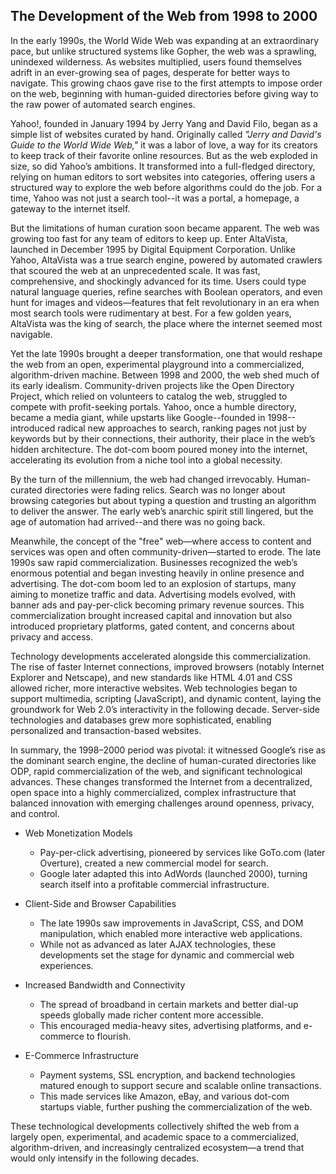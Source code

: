 
## The Development of the Web from 1998 to 2000

In the early 1990s, the World Wide Web was expanding at an extraordinary pace, but unlike
structured systems like Gopher, the web was a sprawling, unindexed wilderness. As websites
multiplied, users found themselves adrift in an ever-growing sea of pages, desperate for
better ways to navigate. This growing chaos gave rise to the first attempts to impose order
on the web, beginning with human-guided directories before giving way to the raw power of
automated search engines.  

Yahoo!, founded in January 1994 by Jerry Yang and David Filo, began as a simple list of
websites curated by hand. Originally called *"Jerry and David's Guide to the World Wide Web,"*
it was a labor of love, a way for its creators to keep track of their favorite online resources.
But as the web exploded in size, so did Yahoo’s ambitions. It transformed into a full-fledged
directory, relying on human editors to sort websites into categories, offering users a
structured way to explore the web before algorithms could do the job. For a time, Yahoo
was not just a search tool--it was a portal, a homepage, a gateway to the internet itself.  

But the limitations of human curation soon became apparent. The web was growing too fast for
any team of editors to keep up. Enter AltaVista, launched in December 1995 by Digital Equipment
Corporation. Unlike Yahoo, AltaVista was a true search engine, powered by automated crawlers
that scoured the web at an unprecedented scale. It was fast, comprehensive, and shockingly
advanced for its time. Users could type natural language queries, refine searches with Boolean
operators, and even hunt for images and videos—features that felt revolutionary in an era
when most search tools were rudimentary at best. For a few golden years, AltaVista was the
king of search, the place where the internet seemed most navigable.  

Yet the late 1990s brought a deeper transformation, one that would reshape the web from an
open, experimental playground into a commercialized, algorithm-driven machine. Between 1998
and 2000, the web shed much of its early idealism. Community-driven projects like the Open
Directory Project, which relied on volunteers to catalog the web, struggled to compete with
profit-seeking portals. Yahoo, once a humble directory, became a media giant, while upstarts
like Google--founded in 1998--introduced radical new approaches to search, ranking pages
not just by keywords but by their connections, their authority, their place in the web’s
hidden architecture. The dot-com boom poured money into the internet, accelerating its
evolution from a niche tool into a global necessity.  

By the turn of the millennium, the web had changed irrevocably. Human-curated directories
were fading relics. Search was no longer about browsing categories but about typing a
question and trusting an algorithm to deliver the answer. The early web’s anarchic spirit
still lingered, but the age of automation had arrived--and there was no going back.  

Meanwhile, the concept of the "free" web—where access to content and services was open and
often community-driven—started to erode. The late 1990s saw rapid commercialization.
Businesses recognized the web’s enormous potential and began investing heavily in online
presence and advertising. The dot-com boom led to an explosion of startups, many aiming
to monetize traffic and data. Advertising models evolved, with banner ads and pay-per-click
becoming primary revenue sources. This commercialization brought increased capital and
innovation but also introduced proprietary platforms, gated content, and concerns about
privacy and access.

Technology developments accelerated alongside this commercialization. The rise of faster
Internet connections, improved browsers (notably Internet Explorer and Netscape), and new
standards like HTML 4.01 and CSS allowed richer, more interactive websites. Web technologies
began to support multimedia, scripting (JavaScript), and dynamic content, laying the
groundwork for Web 2.0’s interactivity in the following decade. Server-side technologies
and databases grew more sophisticated, enabling personalized and transaction-based websites.

In summary, the 1998–2000 period was pivotal: it witnessed Google’s rise as the dominant
search engine, the decline of human-curated directories like ODP, rapid commercialization
of the web, and significant technological advances. These changes transformed the Internet
from a decentralized, open space into a highly commercialized, complex infrastructure that
balanced innovation with emerging challenges around openness, privacy, and control.



* Web Monetization Models
    - Pay-per-click advertising, pioneered by services like GoTo.com (later Overture), created a new commercial model for search.
    - Google later adapted this into AdWords (launched 2000), turning search itself into a profitable commercial infrastructure.

* Client-Side and Browser Capabilities
    - The late 1990s saw improvements in JavaScript, CSS, and DOM manipulation, which enabled more interactive web applications.
    - While not as advanced as later AJAX technologies, these developments set the stage for dynamic and commercial web experiences.

* Increased Bandwidth and Connectivity
    - The spread of broadband in certain markets and better dial-up speeds globally made richer content more accessible.
    - This encouraged media-heavy sites, advertising platforms, and e-commerce to flourish.

* E-Commerce Infrastructure
    - Payment systems, SSL encryption, and backend technologies matured enough to support secure and scalable online transactions.
    - This made services like Amazon, eBay, and various dot-com startups viable, further pushing the commercialization of the web.


These technological developments collectively shifted the web from a largely open,
experimental, and academic space to a commercialized, algorithm-driven, and increasingly
centralized ecosystem—a trend that would only intensify in the following decades.